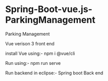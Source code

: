 # Spring-Boot-vue.js-ParkingManagement
Parking Management

Vue verison 3 front end


install Vue using:-
npm i @vue/cli


Run using:- 
npm run serve

Run backend in eclipse:-
Spring boot Back end
